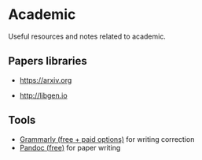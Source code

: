 # Academic

Useful resources and notes related to academic.

## Papers libraries

- https://arxiv.org

- http://libgen.io

## Tools

- [Grammarly (free + paid options)](https://www.grammarly.com) for writing correction
- [Pandoc (free)](https://pandoc.org) for paper writing
